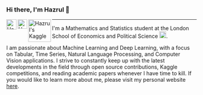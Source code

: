 ### Hi there, I'm Hazrul 👋


<a href="https://twitter.com/hazrulakmal2">
  <img align="left" alt="Hazrul Akmal | Twitter" width="27px" 
       src="https://upload.wikimedia.org/wikipedia/sco/thumb/9/9f/Twitter_bird_logo_2012.svg/172px-Twitter_bird_logo_2012.svg.png" />
</a>

<a href="https://www.linkedin.com/in/hazrulakmal/">
  <img align="left" alt="Hazrul's LinkedIN" width="25px" src="https://upload.wikimedia.org/wikipedia/commons/thumb/c/ca/LinkedIn_logo_initials.png/240px-LinkedIn_logo_initials.png" />
</a>

<a href="https://www.kaggle.com/hazrulakmal">
  <img align="left" alt="Hazrul's Kaggle" width="60px" src="https://upload.wikimedia.org/wikipedia/commons/7/7c/Kaggle_logo.png"" />
</a>

__________________________

I'm a Mathematics and Statistics student at the London School of Economics and Political Science <img alt="LSE" width="18px" src="https://upload.wikimedia.org/wikipedia/commons/thumb/5/51/LSE_Logo.svg/319px-LSE_Logo.svg.png" />. 


I am passionate about Machine Learning and Deep Learning, with a focus on Tabular, Time Series, Natural Language Processing, and Computer Vision applications. I strive to constantly keep up with the latest developments in the field through open source contributions, Kaggle competitions, and reading academic papers whenever I have time to kill. If you would like to learn more about me, please visit my personal website [here](https://hazrulakmal.github.io/).




